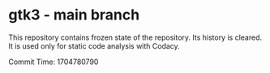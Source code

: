 # gtk3 - main branch

This repository contains frozen state of the repository.
Its history is cleared. It is used only for static code
analysis with Codacy.

Commit Time: 1704780790